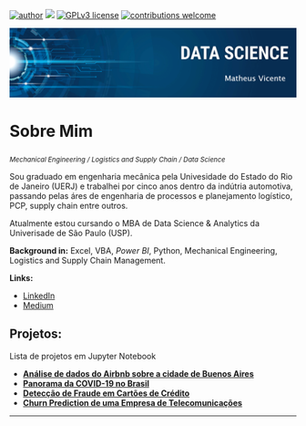 [![author](https://img.shields.io/badge/author-correamv-red.svg)](https://www.linkedin.com/in/matheusvicente12/) [![](https://img.shields.io/badge/python-3.7+-blue.svg)](https://www.python.org/downloads/release/python-365/) [![GPLv3 license](https://img.shields.io/badge/License-GPLv3-blue.svg)](http://perso.crans.org/besson/LICENSE.html) [![contributions welcome](https://img.shields.io/badge/contributions-welcome-brightgreen.svg?style=flat)](https://github.com/correamv/Data_Science/issues)

<p align="center">
  <img src="banner_nome.png" >
</p>

# Sobre Mim
<sub>*Mechanical Engineering / Logistics and Supply Chain / Data Science*</sub>


Sou graduado em engenharia mecânica pela Univesidade do Estado do Rio de Janeiro (UERJ) e trabalhei por cinco anos dentro da indútria automotiva, passando pelas áres de engenharia de processos e planejamento logístico, PCP, supply chain entre outros. 


Atualmente estou cursando o MBA de Data Science & Analytics da Univerisade de São Paulo (USP).


**Background in:** Excel, VBA, *Power BI*, Python, Mechanical Engineering, Logistics and Supply Chain Management.

**Links:**
* [LinkedIn](https://www.linkedin.com/in/mcorrea12/)
* [Medium](https://medium.com/@matheuscorrea12)


## Projetos:
Lista de projetos em Jupyter Notebook

* [**Análise de dados do Airbnb sobre a cidade de Buenos Aires**](https://bit.ly/3cB9MIj)
* [**Panorama da COVID-19 no Brasil**](https://bit.ly/3Sn96FC)
* [**Detecção de Fraude em Cartões de Crédito**](https://bit.ly/3zHSPnr)
* [**Churn Prediction de uma Empresa de Telecomunicações**](https://bit.ly/3Y0AzAR)
---




